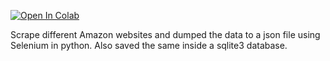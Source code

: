 [![Open In Colab](https://colab.research.google.com/assets/colab-badge.svg)](https://colab.research.google.com/github/ira32barasha/scrape/blob/master/Untitled6.ipynb)



Scrape different Amazon websites and dumped the data to a json file using Selenium in python. Also saved the same inside a sqlite3 database.
